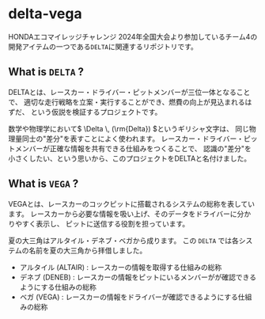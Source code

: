 # delta-vega
HONDAエコマイレッジチャレンジ 2024年全国大会より参加しているチーム4の開発アイテムの一つである`DELTA`に関連するリポジトリです。

## What is `DELTA` ?
DELTAとは、レースカー・ドライバー・ピットメンバーが三位一体となることで、
適切な走行戦略を立案・実行することができ、燃費の向上が見込まれるはずだ、
という仮説を検証するプロジェクトです。

数学や物理学において$` \Delta \, (\rm{Delta}) `$というギリシャ文字は、
同じ物理量同士の"差分"を表すことによく使われます。
レースカー・ドライバー・ピットメンバーが正確な情報を共有できる仕組みをつくることで、
認識の"差分"を小さくしたい、という思いから、このプロジェクトをDELTAと名付けました。

## What is `VEGA` ?
VEGAとは、レースカーのコックピットに搭載されるシステムの総称を表しています。
レースカーから必要な情報を吸い上げ、そのデータをドライバーに分かりやすく表示し、
ピットに送信する役割を担っています。

夏の大三角はアルタイル・デネブ・ベガから成ります。
この `DELTA` では各システムの名前を夏の大三角から拝借しました。

- アルタイル (ALTAIR) : レースカーの情報を取得する仕組みの総称
- デネブ (DENEB) : レースカーの情報をピットにいるメンバーがが確認できるようにする仕組みの総称
- ベガ (VEGA) : レースカーの情報をドライバーが確認できるようにする仕組みの総称